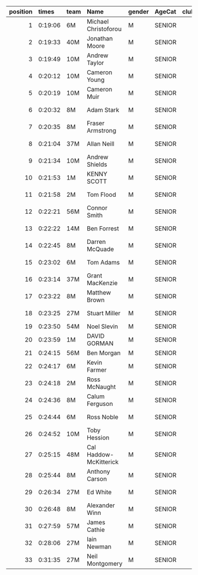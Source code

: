 |   position | times   | team   | Name                   | gender   | AgeCat   |   clubnumber | Club name             | Website                                |   finishPosition |
|-----------:|:--------|:-------|:-----------------------|:---------|:---------|-------------:|:----------------------|:---------------------------------------|-----------------:|
|          1 | 0:19:06 | 6M     | Michael Christoforou   | M        | SENIOR   |            6 | Cambuslang Harriers   | https://cambuslangharriers.org/        |                1 |
|          2 | 0:19:33 | 40M    | Jonathan Moore         | M        | SENIOR   |           40 | Motherwell AC         | https://motherwellac.com/              |                3 |
|          3 | 0:19:49 | 10M    | Andrew Taylor          | M        | SENIOR   |           10 | Shettleston Harriers  | http://shettlestonharriers.org.uk/     |                4 |
|          4 | 0:20:12 | 10M    | Cameron Young          | M        | SENIOR   |           10 | Shettleston Harriers  | http://shettlestonharriers.org.uk/     |                7 |
|          5 | 0:20:19 | 10M    | Cameron Muir           | M        | SENIOR   |           10 | Shettleston Harriers  | http://shettlestonharriers.org.uk/     |                9 |
|          6 | 0:20:32 | 8M     | Adam Stark             | M        | SENIOR   |            8 | Bellahouston Harriers | http://www.bellahoustonharriers.co.uk/ |               10 |
|          7 | 0:20:35 | 8M     | Fraser Armstrong       | M        | SENIOR   |            8 | Bellahouston Harriers | http://www.bellahoustonharriers.co.uk/ |               11 |
|          8 | 0:21:04 | 37M    | Allan Neill            | M        | SENIOR   |           37 | Law & District AAC    | http://www.lawaac.co.uk/               |               17 |
|          9 | 0:21:34 | 10M    | Andrew Shields         | M        | SENIOR   |           10 | Shettleston Harriers  | http://shettlestonharriers.org.uk/     |               22 |
|         10 | 0:21:53 | 1M     | KENNY SCOTT            | M        | SENIOR   |            1 | East Kilbride AC      | http://www.ekac.org.uk/                |               26 |
|         11 | 0:21:58 | 2M     | Tom Flood              | M        | SENIOR   |            2 | Kilmarnock H&AC       | http://www.kilmarnockharriers.com/     |               28 |
|         12 | 0:22:21 | 56M    | Connor Smith           | M        | SENIOR   |           56 | West End RR           | https://www.westendroadrunners.co.uk/  |               30 |
|         13 | 0:22:22 | 14M    | Ben Forrest            | M        | SENIOR   |           14 | Ayr Seaforth AC       | https://www.ayrseaforth.co.uk/         |               31 |
|         14 | 0:22:45 | 8M     | Darren McQuade         | M        | SENIOR   |            8 | Bellahouston Harriers | http://www.bellahoustonharriers.co.uk/ |               35 |
|         15 | 0:23:02 | 6M     | Tom Adams              | M        | SENIOR   |            6 | Cambuslang Harriers   | https://cambuslangharriers.org/        |               37 |
|         16 | 0:23:14 | 37M    | Grant MacKenzie        | M        | SENIOR   |           37 | Law & District AAC    | http://www.lawaac.co.uk/               |               39 |
|         17 | 0:23:22 | 8M     | Matthew Brown          | M        | SENIOR   |            8 | Bellahouston Harriers | http://www.bellahoustonharriers.co.uk/ |               41 |
|         18 | 0:23:25 | 27M    | Stuart Miller          | M        | SENIOR   |           27 | Glasgow FrontRunners  | https://www.glasgowfrontrunners.org/   |               42 |
|         19 | 0:23:50 | 54M    | Noel Slevin            | M        | SENIOR   |           54 | VP-Glasgow            | https://www.vp-glasgow.com             |               45 |
|         20 | 0:23:59 | 1M     | DAVID GORMAN           | M        | SENIOR   |            1 | East Kilbride AC      | http://www.ekac.org.uk/                |               46 |
|         21 | 0:24:15 | 56M    | Ben Morgan             | M        | SENIOR   |           56 | West End RR           | https://www.westendroadrunners.co.uk/  |               49 |
|         22 | 0:24:17 | 6M     | Kevin Farmer           | M        | SENIOR   |            6 | Cambuslang Harriers   | https://cambuslangharriers.org/        |               50 |
|         23 | 0:24:18 | 2M     | Ross McNaught          | M        | SENIOR   |            2 | Kilmarnock H&AC       | http://www.kilmarnockharriers.com/     |               51 |
|         24 | 0:24:36 | 8M     | Calum Ferguson         | M        | SENIOR   |            8 | Bellahouston Harriers | http://www.bellahoustonharriers.co.uk/ |               56 |
|         25 | 0:24:44 | 6M     | Ross Noble             | M        | SENIOR   |            6 | Cambuslang Harriers   | https://cambuslangharriers.org/        |               60 |
|         26 | 0:24:52 | 10M    | Toby Hession           | M        | SENIOR   |           10 | Shettleston Harriers  | http://shettlestonharriers.org.uk/     |               64 |
|         27 | 0:25:15 | 48M    | Cal Haddow-McKitterick | M        | SENIOR   |           48 | Springburn Harriers   | https://www.springburnharriers.co.uk/  |               66 |
|         28 | 0:25:44 | 8M     | Anthony Carson         | M        | SENIOR   |            8 | Bellahouston Harriers | http://www.bellahoustonharriers.co.uk/ |               72 |
|         29 | 0:26:34 | 27M    | Ed White               | M        | SENIOR   |           27 | Glasgow FrontRunners  | https://www.glasgowfrontrunners.org/   |               84 |
|         30 | 0:26:48 | 8M     | Alexander Winn         | M        | SENIOR   |            8 | Bellahouston Harriers | http://www.bellahoustonharriers.co.uk/ |               89 |
|         31 | 0:27:59 | 57M    | James Cathie           | M        | SENIOR   |           57 | Whitemoss AAC         | https://whitemossaac.co.uk/            |              112 |
|         32 | 0:28:06 | 27M    | Iain Newman            | M        | SENIOR   |           27 | Glasgow FrontRunners  | https://www.glasgowfrontrunners.org/   |              116 |
|         33 | 0:31:35 | 27M    | Neil Montgomery        | M        | SENIOR   |           27 | Glasgow FrontRunners  | https://www.glasgowfrontrunners.org/   |              144 |